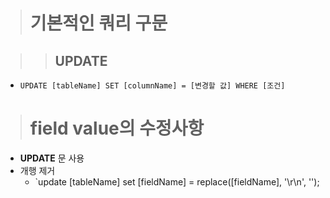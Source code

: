 > # 기본적인 쿼리 구문

>> ## UPDATE

- `UPDATE [tableName] SET [columnName] = [변경할 값] WHERE [조건]`

> # field value의 수정사항

- **UPDATE** 문 사용
- 개행 제거
  - `update [tableName] set [fieldName] = replace([fieldName], '\r\n', '');
